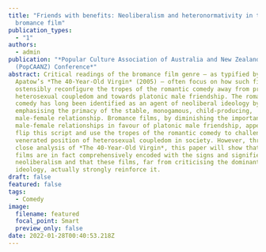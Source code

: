 ```yaml
---
title: "Friends with benefits: Neoliberalism and heteronormativity in the
  bromance film"
publication_types:
  - "1"
authors:
  - admin
publication: "*Popular Culture Association of Australia and New Zealand
  (PopCAANZ) Conference*"
abstract: Critical readings of the bromance film genre – as typified by Judd
  Apatow’s *The 40-Year-Old Virgin* (2005) – often focus on how such films
  ostensibly reconfigure the tropes of the romantic comedy away from privileging
  heterosexual coupledom and towards platonic male friendship. The romantic
  comedy has long been identified as an agent of neoliberal ideology by
  emphasising the primacy of the stable, monogamous, child-producing,
  male-female relationship. Bromance films, by diminishing the importance of
  male-female relationships in favour of platonic male friendship, appeared to
  flip this script and use the tropes of the romantic comedy to challenge the
  venerated position of heterosexual coupledom in society. However, through
  close analysis of *The 40-Year-Old Virgin*, this paper will show that bromance
  films are in fact comprehensively encoded with the signs and signifiers of
  neoliberalism and that these films, far from criticising the dominant
  ideology, actually strongly reinforce it.
draft: false
featured: false
tags:
  - Comedy
image:
  filename: featured
  focal_point: Smart
  preview_only: false
date: 2022-01-28T00:40:53.218Z
---
```


